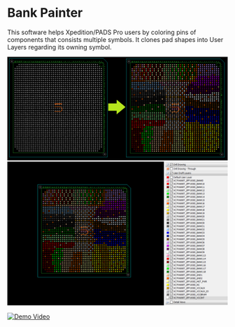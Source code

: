 # Bank Painter

This software helps Xpedition/PADS Pro users by coloring pins of components that consists multiple symbols.
It clones pad shapes into User Layers regarding its owning symbol.

![Screenshot](screenshot1.png?raw=true "Screenshot")
![Screenshot](screenshot2.png?raw=true "Screenshot")

[![Demo Video](https://img.youtube.com/vi/RwZAyFi3Qm0/0.jpg)](https://www.youtube.com/watch?v=RwZAyFi3Qm0)
